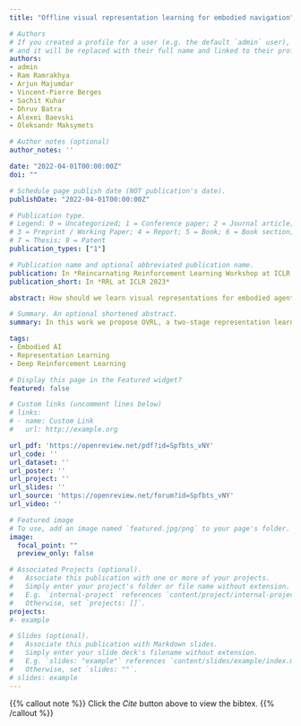 ```yaml
---
title: "Offline visual representation learning for embodied navigation"

# Authors
# If you created a profile for a user (e.g. the default `admin` user), write the username (folder name) here 
# and it will be replaced with their full name and linked to their profile.
authors:
- admin
- Ram Ramrakhya
- Arjun Majumdar
- Vincent-Pierre Berges
- Sachit Kuhar
- Dhruv Batra
- Alexei Baevski
- Oleksandr Maksymets

# Author notes (optional)
author_notes: ''

date: "2022-04-01T00:00:00Z"
doi: ""

# Schedule page publish date (NOT publication's date).
publishDate: "2022-04-01T00:00:00Z"

# Publication type.
# Legend: 0 = Uncategorized; 1 = Conference paper; 2 = Journal article;
# 3 = Preprint / Working Paper; 4 = Report; 5 = Book; 6 = Book section;
# 7 = Thesis; 8 = Patent
publication_types: ["1"]

# Publication name and optional abbreviated publication name.
publication: In *Reincarnating Reinforcement Learning Workshop at ICLR 2023*
publication_short: In *RRL at ICLR 2023*

abstract: How should we learn visual representations for embodied agents that must see and move? The status quo is tabula rasa in vivo, i.e. learning visual representations from scratch while also learning to move, potentially augmented with auxiliary tasks (e.g. predicting the action taken between two successive observations). In this paper, we show that an alternative 2-stage strategy is far more effective (1) offline pretraining of visual representations with self-supervised learning (SSL) using large-scale pre-rendered images of indoor environments (Omnidata (Eftekhar et al., 2021)), and (2) online finetuning of visuomotor representations on specific tasks with image augmentations under long learning schedules. We call this method Offline Visual Representation Learning (OVRL). We conduct largescale experiments – on 3 different 3D datasets (Gibson, HM3D, MP3D), 2 tasks (ImageNav, ObjectNav), and 2 policy learning algorithms (RL, IL) – and find that the OVRL representations lead to significant across-the-board improvements in state of art, on ImageNav from 29 2% to 54.2% (+25% absolute, 86% relative) and on ObjectNav from 18.1% to 23.2% (+5.1% absolute, 28% relative). Importantly, both results were achieved by the same visual encoder generalizing to datasets that were not seen during pretraining. While the benefits of pretraining sometimes diminish (or entirely disappear) with long finetuning schedules, we find that OVRL’s performance gains continue to increase (not decrease) as the agent is trained for 2 billion frames of experience.

# Summary. An optional shortened abstract.
summary: In this work we propose OVRL, a two-stage representation learning strategy for visual navigation tasks in Embodied AI.

tags:
- Embodied AI
- Representation Learning
- Deep Reinforcement Learning

# Display this page in the Featured widget?
featured: false

# Custom links (uncomment lines below)
# links:
# - name: Custom Link
#   url: http://example.org

url_pdf: 'https://openreview.net/pdf?id=Spfbts_vNY'
url_code: ''
url_dataset: ''
url_poster: ''
url_project: ''
url_slides: ''
url_source: 'https://openreview.net/forum?id=Spfbts_vNY'
url_video: ''

# Featured image
# To use, add an image named `featured.jpg/png` to your page's folder. 
image:
  focal_point: ""
  preview_only: false

# Associated Projects (optional).
#   Associate this publication with one or more of your projects.
#   Simply enter your project's folder or file name without extension.
#   E.g. `internal-project` references `content/project/internal-project/index.md`.
#   Otherwise, set `projects: []`.
projects:
#- example

# Slides (optional).
#   Associate this publication with Markdown slides.
#   Simply enter your slide deck's filename without extension.
#   E.g. `slides: "example"` references `content/slides/example/index.md`.
#   Otherwise, set `slides: ""`.
# slides: example
---
```


{{% callout note %}}
Click the *Cite* button above to view the bibtex.
{{% /callout %}}
